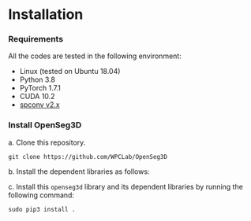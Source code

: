 # Installation

### Requirements
All the codes are tested in the following environment:
* Linux (tested on Ubuntu 18.04)
* Python 3.8
* PyTorch 1.7.1
* CUDA 10.2
* [spconv v2.x](https://github.com/traveller59/spconv)


### Install OpenSeg3D

a. Clone this repository.
```shell
git clone https://github.com/WPCLab/OpenSeg3D
```

b. Install the dependent libraries as follows:

[comment]: <> (* Install the dependent python libraries: )

[comment]: <> (```)

[comment]: <> (sudo pip3 install -r requirements.txt )

[comment]: <> (```)

c. Install this `openseg3d` library and its dependent libraries by running the following command:
```shell
sudo pip3 install .
```